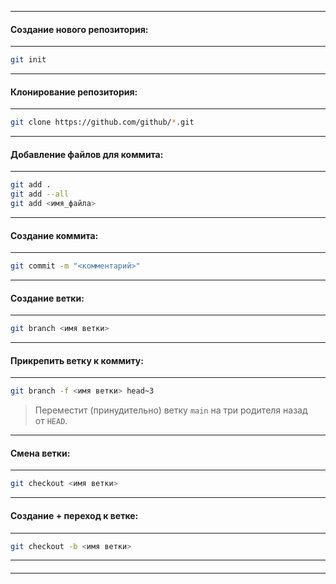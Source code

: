 
----
#### Создание нового репозитория:
---
```bash
git init
```



---
#### Клонирование репозитория:
---
```bash
git clone https://github.com/github/*.git
```



---
#### Добавление файлов для коммита:
---
```bash
git add .
git add --all
git add <имя_файла>
```



---
#### Создание коммита:
---
```bash
git commit -m "<комментарий>"
```



---
#### Создание ветки:
---
```bash
git branch <имя ветки>
```



---
#### Прикрепить ветку к коммиту:
---
```bash
git branch -f <имя ветки> head~3
```
> Переместит (принудительно) ветку `main` на три родителя назад от `HEAD`.



---
#### Смена ветки:
---
```bash
git checkout <имя ветки>
```



---
#### Создание + переход к ветке:
---
```bash
git checkout -b <имя ветки>
```



---
####
---
